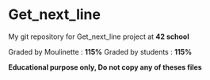 # Get_next_line
My git repository for Get_next_line project at **42 school**

Graded by Moulinette : **115%**
Graded by students : **115%**

**Educational purpose only, Do not copy any of theses files**
